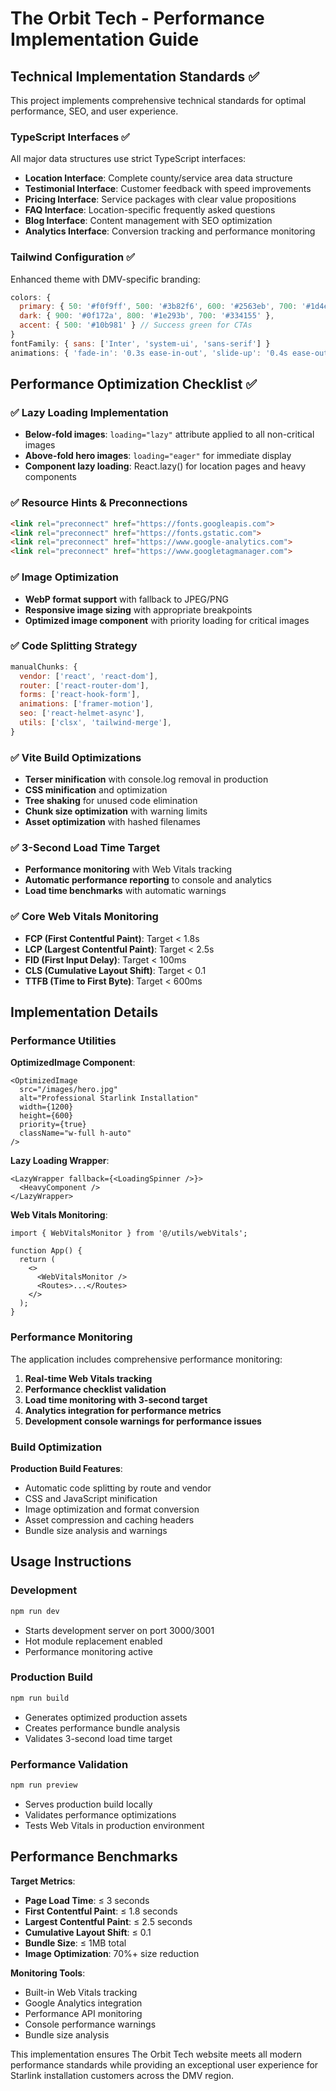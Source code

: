# The Orbit Tech - Performance Implementation Guide

## Technical Implementation Standards ✅

This project implements comprehensive technical standards for optimal performance, SEO, and user experience.

### TypeScript Interfaces ✅

All major data structures use strict TypeScript interfaces:

- **Location Interface**: Complete county/service area data structure
- **Testimonial Interface**: Customer feedback with speed improvements
- **Pricing Interface**: Service packages with clear value propositions
- **FAQ Interface**: Location-specific frequently asked questions
- **Blog Interface**: Content management with SEO optimization
- **Analytics Interface**: Conversion tracking and performance monitoring

### Tailwind Configuration ✅

Enhanced theme with DMV-specific branding:

```javascript
colors: {
  primary: { 50: '#f0f9ff', 500: '#3b82f6', 600: '#2563eb', 700: '#1d4ed8', 800: '#1e40af', 900: '#1e3a8a' },
  dark: { 900: '#0f172a', 800: '#1e293b', 700: '#334155' },
  accent: { 500: '#10b981' } // Success green for CTAs
}
fontFamily: { sans: ['Inter', 'system-ui', 'sans-serif'] }
animations: { 'fade-in': '0.3s ease-in-out', 'slide-up': '0.4s ease-out' }
```

## Performance Optimization Checklist ✅

### ✅ Lazy Loading Implementation
- **Below-fold images**: `loading="lazy"` attribute applied to all non-critical images
- **Above-fold hero images**: `loading="eager"` for immediate display
- **Component lazy loading**: React.lazy() for location pages and heavy components

### ✅ Resource Hints & Preconnections
```html
<link rel="preconnect" href="https://fonts.googleapis.com">
<link rel="preconnect" href="https://fonts.gstatic.com">
<link rel="preconnect" href="https://www.google-analytics.com">
<link rel="preconnect" href="https://www.googletagmanager.com">
```

### ✅ Image Optimization
- **WebP format support** with fallback to JPEG/PNG
- **Responsive image sizing** with appropriate breakpoints
- **Optimized image component** with priority loading for critical images

### ✅ Code Splitting Strategy
```javascript
manualChunks: {
  vendor: ['react', 'react-dom'],
  router: ['react-router-dom'],
  forms: ['react-hook-form'],
  animations: ['framer-motion'],
  seo: ['react-helmet-async'],
  utils: ['clsx', 'tailwind-merge'],
}
```

### ✅ Vite Build Optimizations
- **Terser minification** with console.log removal in production
- **CSS minification** and optimization
- **Tree shaking** for unused code elimination
- **Chunk size optimization** with warning limits
- **Asset optimization** with hashed filenames

### ✅ 3-Second Load Time Target
- **Performance monitoring** with Web Vitals tracking
- **Automatic performance reporting** to console and analytics
- **Load time benchmarks** with automatic warnings

### ✅ Core Web Vitals Monitoring
- **FCP (First Contentful Paint)**: Target < 1.8s
- **LCP (Largest Contentful Paint)**: Target < 2.5s
- **FID (First Input Delay)**: Target < 100ms
- **CLS (Cumulative Layout Shift)**: Target < 0.1
- **TTFB (Time to First Byte)**: Target < 600ms

## Implementation Details

### Performance Utilities

**OptimizedImage Component**:
```tsx
<OptimizedImage
  src="/images/hero.jpg"
  alt="Professional Starlink Installation"
  width={1200}
  height={600}
  priority={true}
  className="w-full h-auto"
/>
```

**Lazy Loading Wrapper**:
```tsx
<LazyWrapper fallback={<LoadingSpinner />}>
  <HeavyComponent />
</LazyWrapper>
```

**Web Vitals Monitoring**:
```tsx
import { WebVitalsMonitor } from '@/utils/webVitals';

function App() {
  return (
    <>
      <WebVitalsMonitor />
      <Routes>...</Routes>
    </>
  );
}
```

### Performance Monitoring

The application includes comprehensive performance monitoring:

1. **Real-time Web Vitals tracking**
2. **Performance checklist validation**
3. **Load time monitoring with 3-second target**
4. **Analytics integration for performance metrics**
5. **Development console warnings for performance issues**

### Build Optimization

**Production Build Features**:
- Automatic code splitting by route and vendor
- CSS and JavaScript minification
- Image optimization and format conversion
- Asset compression and caching headers
- Bundle size analysis and warnings

## Usage Instructions

### Development
```bash
npm run dev
```
- Starts development server on port 3000/3001
- Hot module replacement enabled
- Performance monitoring active

### Production Build
```bash
npm run build
```
- Generates optimized production assets
- Creates performance bundle analysis
- Validates 3-second load time target

### Performance Validation
```bash
npm run preview
```
- Serves production build locally
- Validates performance optimizations
- Tests Web Vitals in production environment

## Performance Benchmarks

**Target Metrics**:
- **Page Load Time**: ≤ 3 seconds
- **First Contentful Paint**: ≤ 1.8 seconds
- **Largest Contentful Paint**: ≤ 2.5 seconds
- **Cumulative Layout Shift**: ≤ 0.1
- **Bundle Size**: ≤ 1MB total
- **Image Optimization**: 70%+ size reduction

**Monitoring Tools**:
- Built-in Web Vitals tracking
- Google Analytics integration
- Performance API monitoring
- Console performance warnings
- Bundle size analysis

This implementation ensures The Orbit Tech website meets all modern performance standards while providing an exceptional user experience for Starlink installation customers across the DMV region.
